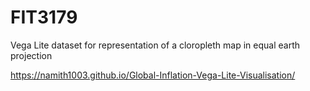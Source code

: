 # FIT3179
Vega Lite dataset for representation of a cloropleth map in equal earth projection

 https://namith1003.github.io/Global-Inflation-Vega-Lite-Visualisation/
